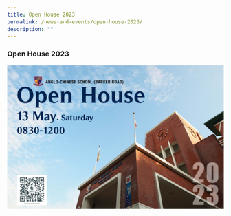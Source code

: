 ```yaml
---
title: Open House 2023
permalink: /news-and-events/open-house-2023/
description: ""
---
```

### **Open House 2023**
![](/images/acsbr-open-house-2023.jpeg)